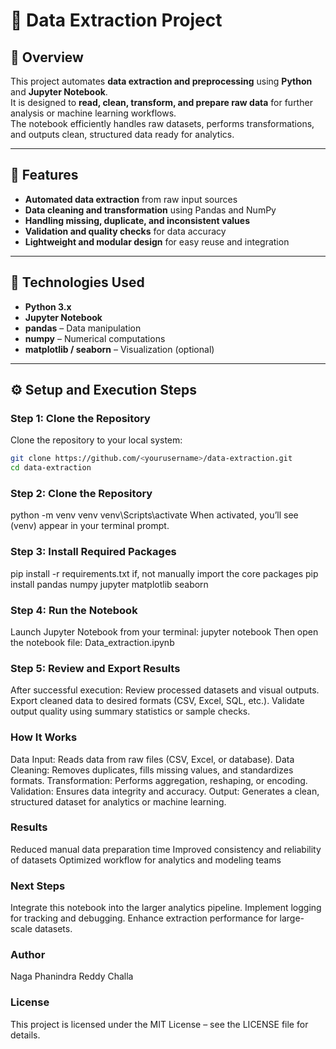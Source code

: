 # 🧠 Data Extraction Project

## 📘 **Overview**
This project automates **data extraction and preprocessing** using **Python** and **Jupyter Notebook**.  
It is designed to **read, clean, transform, and prepare raw data** for further analysis or machine learning workflows.  
The notebook efficiently handles raw datasets, performs transformations, and outputs clean, structured data ready for analytics.

---

## 🚀 **Features**
- **Automated data extraction** from raw input sources  
- **Data cleaning and transformation** using Pandas and NumPy  
- **Handling missing, duplicate, and inconsistent values**  
- **Validation and quality checks** for data accuracy  
- **Lightweight and modular design** for easy reuse and integration  

---

## 🧩 **Technologies Used**
- **Python 3.x**  
- **Jupyter Notebook**  
- **pandas** – Data manipulation  
- **numpy** – Numerical computations  
- **matplotlib / seaborn** – Visualization (optional)

---

## ⚙️ **Setup and Execution Steps**

### **Step 1: Clone the Repository**
Clone the repository to your local system:
```bash
git clone https://github.com/<yourusername>/data-extraction.git
cd data-extraction
```
### **Step 2: Clone the Repository** 
python -m venv venv
venv\Scripts\activate
When activated, you’ll see (venv) appear in your terminal prompt.

### **Step 3: Install Required Packages**
pip install -r requirements.txt
if, not manually import the core packages
pip install pandas numpy jupyter matplotlib seaborn

### **Step 4: Run the Notebook**
Launch Jupyter Notebook from your terminal: jupyter notebook
Then open the notebook file: Data_extraction.ipynb

### **Step 5: Review and Export Results**
After successful execution:
Review processed datasets and visual outputs.
Export cleaned data to desired formats (CSV, Excel, SQL, etc.).
Validate output quality using summary statistics or sample checks.

### **How It Works**
Data Input: Reads data from raw files (CSV, Excel, or database).
Data Cleaning: Removes duplicates, fills missing values, and standardizes formats.
Transformation: Performs aggregation, reshaping, or encoding.
Validation: Ensures data integrity and accuracy.
Output: Generates a clean, structured dataset for analytics or machine learning.

### **Results**
Reduced manual data preparation time
Improved consistency and reliability of datasets
Optimized workflow for analytics and modeling teams

### **Next Steps**
Integrate this notebook into the larger analytics pipeline.
Implement logging for tracking and debugging.
Enhance extraction performance for large-scale datasets.

### **Author**
Naga Phanindra Reddy Challa

### **License**
This project is licensed under the MIT License – see the LICENSE
file for details.


